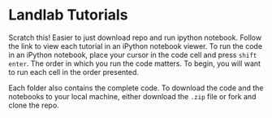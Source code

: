 # Landlab Tutorials

Scratch this! Easier to just download repo and run ipython notebook.
Follow the link to view each tutorial in an iPython notebook viewer. To run the code in an iPython notebook, place your cursor in the code cell and press ``shift`` ``enter``. The order in which you run the code matters. To begin, you will want to run each cell in the order presented.

<!-- * A super-basic intro to Python and Numpy: http://nbviewer.ipython.org/github/landlab/tutorials/blob/master/Intro-to-Python-and-NumPy/Python_intro.ipynb
* An introduction to modelling with Landlab: http://nbviewer.ipython.org/github/landlab/tutorials/blob/master/Intro-to-Modeling-with-Landlab/LandlabFaultScarpDemo.ipynb
* Using the Landlab component library: http://nbviewer.ipython.org/github/landlab/tutorials/blob/master/component_tutorial.ipynb
* The Landlab flexure component: http://nbviewer.ipython.org/github/landlab/tutorials/blob/master/flexure/lots_of_loads.ipynb
* The Landlab ecohydrology components: http://nbviewer.ipython.org/github/landlab/tutorials/blob/master/Ecohydrology/cellular_automaton_vegetation_DEM/cellular_automaton_vegetation_DEM.ipynb -->

Each folder also contains the complete code. To download the code and the notebooks to your local machine, either download the ``.zip`` file or fork and clone the repo.

